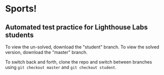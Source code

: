 
# Sports!
## Automated test practice for Lighthouse Labs students

To view the un-solved, download the "student" branch.
To view the solved version, download the "master" branch.

To switch back and forth, clone the repo and switch between branches using `git checkout master` and `git checkout student`.



